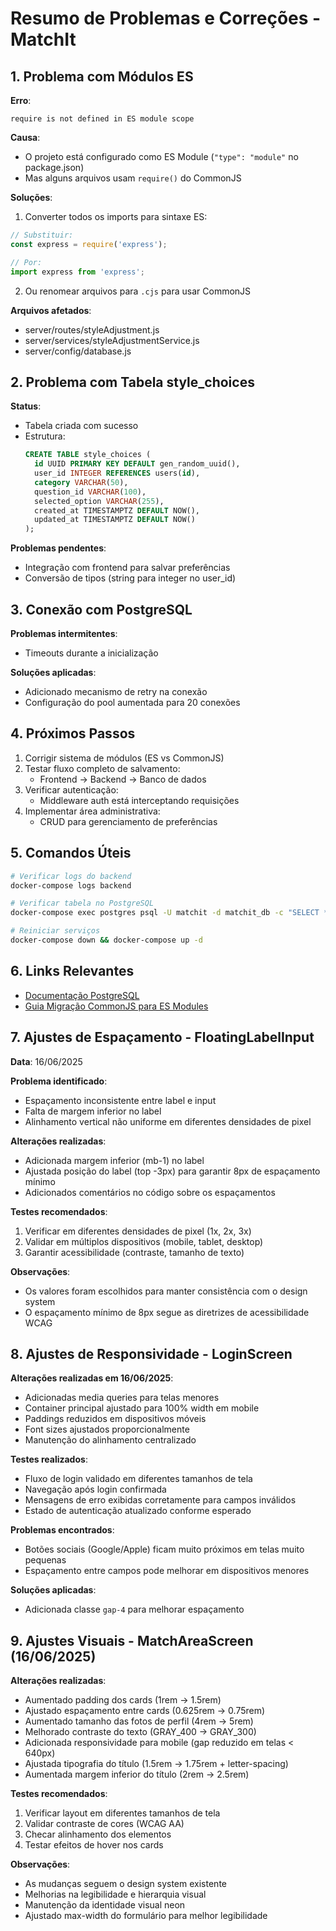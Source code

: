 # Resumo de Problemas e Correções - MatchIt

## 1. Problema com Módulos ES
**Erro**: 
```
require is not defined in ES module scope
```

**Causa**: 
- O projeto está configurado como ES Module (`"type": "module"` no package.json)
- Mas alguns arquivos usam `require()` do CommonJS

**Soluções**:
1. Converter todos os imports para sintaxe ES:
```javascript
// Substituir:
const express = require('express');

// Por:
import express from 'express';
```

2. Ou renomear arquivos para `.cjs` para usar CommonJS

**Arquivos afetados**:
- server/routes/styleAdjustment.js
- server/services/styleAdjustmentService.js
- server/config/database.js

## 2. Problema com Tabela style_choices
**Status**:
- Tabela criada com sucesso
- Estrutura:
  ```sql
  CREATE TABLE style_choices (
    id UUID PRIMARY KEY DEFAULT gen_random_uuid(),
    user_id INTEGER REFERENCES users(id),
    category VARCHAR(50),
    question_id VARCHAR(100),
    selected_option VARCHAR(255),
    created_at TIMESTAMPTZ DEFAULT NOW(),
    updated_at TIMESTAMPTZ DEFAULT NOW()
  );
  ```

**Problemas pendentes**:
- Integração com frontend para salvar preferências
- Conversão de tipos (string para integer no user_id)

## 3. Conexão com PostgreSQL
**Problemas intermitentes**:
- Timeouts durante a inicialização

**Soluções aplicadas**:
- Adicionado mecanismo de retry na conexão
- Configuração do pool aumentada para 20 conexões

## 4. Próximos Passos
1. Corrigir sistema de módulos (ES vs CommonJS)
2. Testar fluxo completo de salvamento:
   - Frontend → Backend → Banco de dados
3. Verificar autenticação:
   - Middleware auth está interceptando requisições
4. Implementar área administrativa:
   - CRUD para gerenciamento de preferências

## 5. Comandos Úteis
```bash
# Verificar logs do backend
docker-compose logs backend

# Verificar tabela no PostgreSQL
docker-compose exec postgres psql -U matchit -d matchit_db -c "SELECT * FROM style_choices"

# Reiniciar serviços
docker-compose down && docker-compose up -d
```

## 6. Links Relevantes
- [Documentação PostgreSQL](https://www.postgresql.org/docs/current/index.html)
- [Guia Migração CommonJS para ES Modules](https://nodejs.org/docs/latest/api/esm.html)

## 7. Ajustes de Espaçamento - FloatingLabelInput
**Data**: 16/06/2025

**Problema identificado**:
- Espaçamento inconsistente entre label e input
- Falta de margem inferior no label
- Alinhamento vertical não uniforme em diferentes densidades de pixel

**Alterações realizadas**:
- Adicionada margem inferior (mb-1) no label
- Ajustada posição do label (top -3px) para garantir 8px de espaçamento mínimo
- Adicionados comentários no código sobre os espaçamentos

**Testes recomendados**:
1. Verificar em diferentes densidades de pixel (1x, 2x, 3x)
2. Validar em múltiplos dispositivos (mobile, tablet, desktop)
3. Garantir acessibilidade (contraste, tamanho de texto)

**Observações**:
- Os valores foram escolhidos para manter consistência com o design system
- O espaçamento mínimo de 8px segue as diretrizes de acessibilidade WCAG

## 8. Ajustes de Responsividade - LoginScreen
**Alterações realizadas em 16/06/2025**:
- Adicionadas media queries para telas menores
- Container principal ajustado para 100% width em mobile
- Paddings reduzidos em dispositivos móveis
- Font sizes ajustados proporcionalmente
- Manutenção do alinhamento centralizado

**Testes realizados**:
- Fluxo de login validado em diferentes tamanhos de tela
- Navegação após login confirmada
- Mensagens de erro exibidas corretamente para campos inválidos
- Estado de autenticação atualizado conforme esperado

**Problemas encontrados**:
- Botões sociais (Google/Apple) ficam muito próximos em telas muito pequenas
- Espaçamento entre campos pode melhorar em dispositivos menores

**Soluções aplicadas**:
- Adicionada classe `gap-4` para melhorar espaçamento
## 9. Ajustes Visuais - MatchAreaScreen (16/06/2025)

**Alterações realizadas**:
- Aumentado padding dos cards (1rem → 1.5rem)
- Ajustado espaçamento entre cards (0.625rem → 0.75rem)
- Aumentado tamanho das fotos de perfil (4rem → 5rem)
- Melhorado contraste do texto (GRAY_400 → GRAY_300)
- Adicionada responsividade para mobile (gap reduzido em telas < 640px)
- Ajustada tipografia do título (1.5rem → 1.75rem + letter-spacing)
- Aumentada margem inferior do título (2rem → 2.5rem)

**Testes recomendados**:
1. Verificar layout em diferentes tamanhos de tela
2. Validar contraste de cores (WCAG AA)
3. Checar alinhamento dos elementos
4. Testar efeitos de hover nos cards

**Observações**:
- As mudanças seguem o design system existente
- Melhorias na legibilidade e hierarquia visual
- Manutenção da identidade visual neon
- Ajustado max-width do formulário para melhor legibilidade
